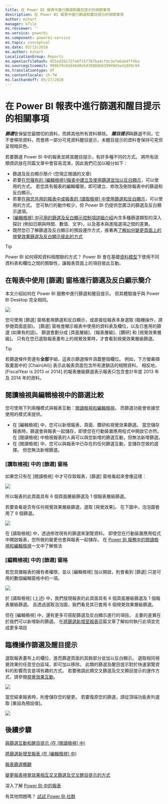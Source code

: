 ```yaml
---
title: 在 Power BI 報表中進行篩選和醒目提示的相關事項
description: 在 Power BI 報表中進行篩選和醒目提示的相關事項
author: mihart
manager: kfile
ms.reviewer: ''
ms.service: powerbi
ms.component: powerbi-service
ms.topic: conceptual
ms.date: 03/13/2018
ms.author: mihart
LocalizationGroup: Reports
ms.openlocfilehash: 855ed26172fa0f157787ba4cfdc3e7e6ab4ff4ba
ms.sourcegitcommit: 998b79c0dd46d0e5439888b83999945ed1809c94
ms.translationtype: HT
ms.contentlocale: zh-TW
ms.lasthandoff: 05/17/2018
---
```

# <a name="about-filters-and-highlighting-in-power-bi-reports"></a>在 Power BI 報表中進行篩選和醒目提示的相關事項
***篩選***會保留您最關切的資料，而將其他所有資料移除。  ***醒目提示***與篩選不同，它不會移除資料，而會將一部分可見資料醒目提示，未醒目提示的資料會保持可見但呈現暗灰色。

若要篩選 Power BI 中的報表並將其醒目提示，有許多種不同的方式。 將所有該類資訊放在同篇文章中會容易混淆，因此我們已加以細分如下︰

* 篩選及反白顯示簡介 (您現正閱讀的文章)
* 若要[在您擁有的 [編輯檢視]/報表中建立及使用篩選並加以反白顯示](power-bi-report-add-filter.md)，可以使用的方式。 若您具有報表的編輯權限，即可建立、修改及刪除報表中的篩選和反白顯示。
* 若要[在與您共用的報表中或報表的 [讀取檢視] 中使用篩選和反白顯示](service-reading-view-and-editing-view.md)，可以使用的方式。 您可執行的動作較少，但 Power BI 仍提供您廣泛的篩選及反白顯示選項。  
* [[編輯檢視] 中可用的篩選及反白顯示控制項詳細介紹](power-bi-how-to-report-filter.md)內含多種篩選類型的深入探討 (例如日期與時間、數值、文字)，以及基本與進階選項之間的差異。
* 既然您已了解篩選及反白顯示的預設運作方式，接著再[了解如何變更頁面上的視覺效果篩選及反白顯示彼此的方式](service-reports-visual-interactions.md)

> [!TIP]
> Power BI 如何得知資料相關聯的方式？  Power BI 會在基礎[資料模型](https://support.office.com/article/Create-a-Data-Model-in-Excel-87e7a54c-87dc-488e-9410-5c75dbcb0f7b?ui=en-US&rs=en-US&ad=US)下使用不同資料表和欄位之間的關聯性，讓報表頁面上的項目彼此互動。
> 
> 

## <a name="introduction-to-filters-and-highlighting-in-reports-using-the-filters-pane"></a>在報表中使用 [篩選] 窗格進行篩選及反白顯示簡介
 本文介紹如何在 Power BI 服務中進行篩選和醒目提示。  但其體驗幾乎與 Power BI Desktop 完全相同。  

![](media/power-bi-reports-filters-and-highlighting/power-bi-add-filter-reading-view.png)

您可使用 [篩選] 窗格套用篩選和反白顯示，或直接從報表本身選取 (臨機操作，請參閱頁面底部)。 [篩選] 窗格會顯示報表中使用的資料表及欄位，以及已套用的篩選 (如果有的話)。 篩選會劃分成 [頁面層級]、[報表層級]、[鑽研] 和 [視覺效果層級]。  只有在您已選取報表畫布上的視覺效果時，才會看到視覺效果層級篩選。

> [!TIP]
> 若篩選條件旁邊有**全部**字組，這表示篩選條件涵蓋整個欄位。  例如，下方螢幕擷取畫面中的 [Chain(All)] 表示此報表頁面包含所有連鎖店的相關資料。  相反地，[FiscalYear is 2013 or 2014] 的報表層級篩選表示報表只包含會計年度 2013 年及 2014 年的資料。
> 
> 

## <a name="filters-in-reading-view-versus-editing-view"></a>閱讀檢視與編輯檢視中的篩選比較
您可使用下列兩種模式與報表互動：[閱讀檢視和編輯檢視](service-reading-view-and-editing-view.md)。  而篩選功能會依據您使用的模式來提供。

* 在 [編輯檢視] 中，您可以新增報表、頁面、鑽研和視覺效果篩選。 當您儲存報表時，篩選會與報表一起儲存，即使您在行動裝置應用程式中開啟它亦然。 在 [閱讀檢視] 中檢視報表的人員可以與您新增的篩選互動，但無法新增篩選。
* 在 [閱讀檢視] 中，您可以與報表中已存在的任何篩選互動，並儲存您做的選擇。  但您無法新增篩選。

### <a name="the-filters-pane-in-reading-view"></a>[讀取檢視] 中的 [篩選] 窗格
如果您只有在 [閱讀檢視] 中才可存取報表，[篩選] 窗格看起來會像這樣︰

![](media/power-bi-reports-filters-and-highlighting/power-bi-filter-reading-view.png)

所以報表的此頁面具有 6 個頁面層級篩選及 1 個報表層級篩選。

若要查看是否有任何視覺效果層級篩選，選取 [視覺效果]。 在下圖中，泡泡圖套用了 6 個篩選。

![](media/power-bi-reports-filters-and-highlighting/power-bi-filter-visual-level.png)

在 [讀取檢視] 中，透過修改現有的篩選來瀏覽資料。 即使您在行動裝置應用程式中開啟報表，您所做的變更也會與報表一起儲存。 在 [Power BI 服務中的閱讀檢視和編輯檢視](service-reading-view-and-editing-view.md)一文中了解做法

### <a name="the-filters-pane-in-editing-view"></a>[編輯檢視] 中的 [篩選] 窗格
若您具備報表的擁有者權限，並以 [編輯檢視] 加以開啟，則會看到 [篩選] 只是可用的數個編輯窗格中的一項。

![](media/power-bi-reports-filters-and-highlighting/power-bi-add-filter-editing-view.png)

於 \[讀取檢視] \(上述) 中，我們發現報表的此頁面具有 6 個頁面層級篩選及 1 個報表層級篩選。 且透過選取泡泡圖，我們看見其已套用 6 個視覺效果層級篩選。

但在 [編輯檢視] 中，還有更多可搭配篩選及反白顯示進行的項目。 主要的差異在於我們可以新增新的篩選。 在[將篩選新增至報表](power-bi-report-add-filter.md)這篇文章了解如何執行此項並完成更多項目

## <a name="ad-hoc-filtering-and-highlighting"></a>臨機操作篩選及醒目提示
選取報表畫布上的欄位，進而篩選頁面的其餘部分並加以反白顯示。 選取相同視覺效果的任意空白區域，即可加以移除。 此類的篩選及醒目提示對於快速瀏覽資料的影響而言是項有趣的方式。 若要微調此類交叉篩選及交叉顯目提示的運作方式，請參閱[視覺效果互動](service-reports-visual-interactions.md)。

![](media/power-bi-reports-filters-and-highlighting/power-bi-adhoc-filter.gif)

當您結束報表時，則會儲存您的變更。 若要復原您的篩選，請從頂端功能表列選取 [重設為預設值]。

![](media/power-bi-reports-filters-and-highlighting/power-bi-reset-to-default.png)

## <a name="next-steps"></a>後續步驟
[與篩選互動和醒目提示 (在 [閱讀檢視] 中)](service-reading-view-and-editing-view.md)

[將篩選新增至報表 (在 [編輯檢視] 中)](power-bi-report-add-filter.md)

[報表篩選概觀](power-bi-how-to-report-filter.md)

[變更報表視覺效果相互交叉篩選及交叉醒目提示的方式](service-reports-visual-interactions.md)

深入了解 [Power BI 中的報表](service-reports.md)

有其他問題嗎？ [試試 Power BI 社群](http://community.powerbi.com/)

